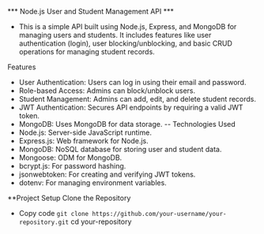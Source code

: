 *** Node.js User and Student Management API ***
- This is a simple API built using Node.js, Express, and MongoDB for managing users and students. It includes features like user authentication (login), user blocking/unblocking, and basic CRUD operations for managing student records.

Features
- User Authentication: Users can log in using their email and password.
- Role-based Access: Admins can block/unblock users.
- Student Management: Admins can add, edit, and delete student records.
-  JWT Authentication: Secures API endpoints by requiring a valid JWT token.
- MongoDB: Uses MongoDB for data storage.
-- Technologies Used
- Node.js: Server-side JavaScript runtime.
- Express.js: Web framework for Node.js.
- MongoDB: NoSQL database for storing user and student data.
- Mongoose: ODM for MongoDB.
- bcrypt.js: For password hashing.
- jsonwebtoken: For creating and verifying JWT tokens.
- dotenv: For managing environment variables.

**Project Setup
 Clone the Repository

- Copy code  `git clone https://github.com/your-username/your-repository.git`
cd your-repository
